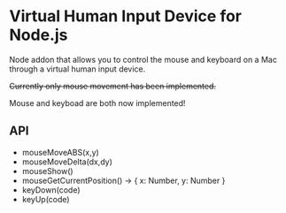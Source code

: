 Virtual Human Input Device for Node.js
======================================

Node addon that allows you to control the mouse and keyboard on a Mac through a virtual human input device.

~~Currently only mouse movement has been implemented.~~

Mouse and keyboad are both now implemented!

API
---

 * mouseMoveABS(x,y)
 * mouseMoveDelta(dx,dy)
 * mouseShow()
 * mouseGetCurrentPosition() -> { x: Number, y: Number }
 * keyDown(code)
 * keyUp(code)